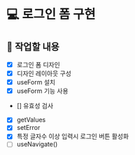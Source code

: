 # 💻 로그인 폼 구현

## 📝 작업할 내용

- [x] 로그인 폼 디자인
- [x] 디자인 레이아웃 구성
- [x] useForm 설치
- [x] useForm 기능 사용
- [] 유효성 검사
- [x] getValues
- [x] setError
- [x] 특정 글자수 이상 입력시 로그인 버튼 활성화
- [ ] useNavigate()
